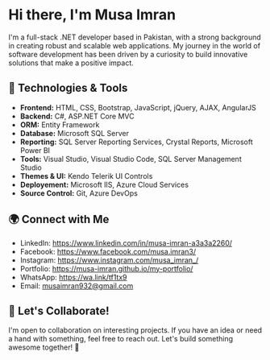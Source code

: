 # Hi there, I'm Musa Imran

I'm a full-stack .NET developer based in Pakistan, with a strong background in creating robust and scalable web applications. My journey in the world of software development has been driven by a curiosity to build innovative solutions that make a positive impact.

## 🔧 Technologies & Tools

- **Frontend:** HTML, CSS, Bootstrap, JavaScript, jQuery, AJAX, AngularJS
- **Backend:** C#, ASP.NET Core MVC
- **ORM:** Entity Framework
- **Database:** Microsoft SQL Server
- **Reporting:** SQL Server Reporting Services, Crystal Reports, Microsoft Power BI
- **Tools:** Visual Studio, Visual Studio Code, SQL Server Management Studio
- **Themes & UI:** Kendo Telerik UI Controls
- **Deployement:** Microsoft IIS, Azure Cloud Services
- **Source Control:** Git, Azure DevOps

  
## 🌍 Connect with Me

- LinkedIn: https://www.linkedin.com/in/musa-imran-a3a3a2260/
- Facebook: https://www.facebook.com/musa.imran3/
- Instagram: https://www.instagram.com/musa_imran_/
- Portfolio: https://musa-imran.github.io/my-portfolio/
- WhatsApp: https://wa.link/tf1tx9
- Email: musaimran932@gmail.com


## 🤝 Let's Collaborate!

I'm open to collaboration on interesting projects. If you have an idea or need a hand with something, feel free to reach out. Let's build something awesome together! 🚀
